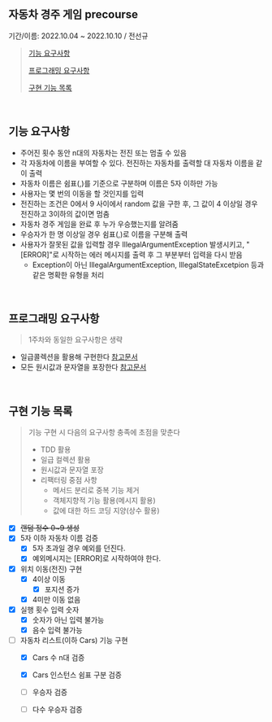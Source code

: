 ## 자동차 경주 게임 precourse

기간/이름: 2022.10.04 ~ 2022.10.10 / 전선규

> [기능 요구사항](#기능-요구사항)
>
> [프로그래밍 요구사항](#프로그래밍-요구사항)
>
> [구현 기능 목록](#구현-기능-목록)

<br>

## 기능 요구사항

- 주어진 횟수 동안 n대의 자동차는 전진 또는 멈출 수 있음
- 각 자동차에 이름을 부여할 수 있다. 전진하는 자동차를 출력할 대 자동차 이름을 같이 출력
- 자동차 이름은 쉼표(,)를 기준으로 구분하며 이름은 5자 이하만 가능
- 사용자는 몇 번의 이동을 할 것인지를 입력
- 전진하는 조건은 0에서 9 사이에서 random 값을 구한 후, 그 값이 4 이상일 경우 전진하고 3이하의 값이면 멈춤
- 자동차 경주 게임을 완료 후 누가 우승했는지를 알려줌
- 우승자가 한 명 이상일 경우 쉼표(,)로 이름을 구분해 출력
- 사용자가 잘못된 값을 입력할 경우 IllegalArgumentException 발생시키고, "[ERROR]"로 시작하는 에러 메시지를 출력 후 그 부분부터 입력을 다시 받음
  - Exception이 아닌 IllegalArgumentException, IllegalStateExcetpion 등과 같은 명확한 유형을 처리

<br>

## 프로그래밍 요구사항

> 1주차와 동일한 요구사항은 생략

- 일급콜렉션을 활용해 구현한다 [참고문서](https://developerfarm.wordpress.com/2012/02/01/object_calisthenics_/)
- 모든 원시값과 문자열을 포장한다 [참고문서](https://developerfarm.wordpress.com/2012/01/27/object_calisthenics_4/)

<br>

## 구현 기능 목록

> 기능 구현 시 다음의 요구사항 충족에 초점을 맞춘다
>
> - TDD 활용
> - 일급 컬렉션 활용
> - 원시값과 문자열 포장
> - 리팩터링 중점 사항
>   - 메서드 분리로 중복 기능 제거
>   - 객체지향적 기능 활용(메시지 활용)
>   - 값에 대한 하드 코딩 지양(상수 활용)

- [x] ~~랜덤 정수 0~9 생성~~
- [x] 5자 이하 자동차 이름 검증
  - [x] 5자 초과일 경우 예외를 던진다.
  - [x] 예외메시지는 [ERROR]로 시작하여야 한다.

- [x] 위치 이동(전진) 구현
  - [x] 4이상 이동
    - [x] 포지션 증가
  - [x] 4미만 이동 없음

- [x] 실행 횟수 입력 숫자
  - [x] 숫자가 아닌 입력 불가능
  - [x] 음수 입력 불가능

- [ ] 자동차 리스트(이하 Cars) 기능 구현
  - [x] Cars 수 n대 검증
  - [x] Cars 인스턴스 쉼표 구분 검증
  - [ ] 우승자 검증
  - [ ] 다수 우승자 검증



